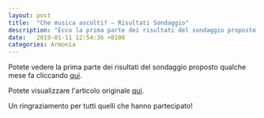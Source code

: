 ```yaml
---
layout: post
title:  "Che musica ascolti? – Risultati Sondaggio"
description: "Ecco la prima parte dei risultati del sondaggio proposto qualche mese fa"
date:   2019-01-11 12:54:36 +0100
categories: Armonia
---
```

Potete vedere la prima parte dei risultati del sondaggio proposto qualche mese fa cliccando [qui](https://imgur.com/a/nxFXxam).

Potete visualizzare l'articolo originale [qui](http://iskyd.it/che-musica-ascolti-sondaggio/).

Un ringraziamento per tutti quelli che hanno partecipato!